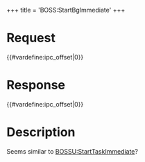 +++
title = 'BOSS:StartBgImmediate'
+++

# Request

{{#vardefine:ipc_offset\|0}}

# Response

{{#vardefine:ipc_offset\|0}}

# Description

Seems similar to
[BOSSU:StartTaskImmediate](BOSSU:StartTaskImmediate "wikilink")?
